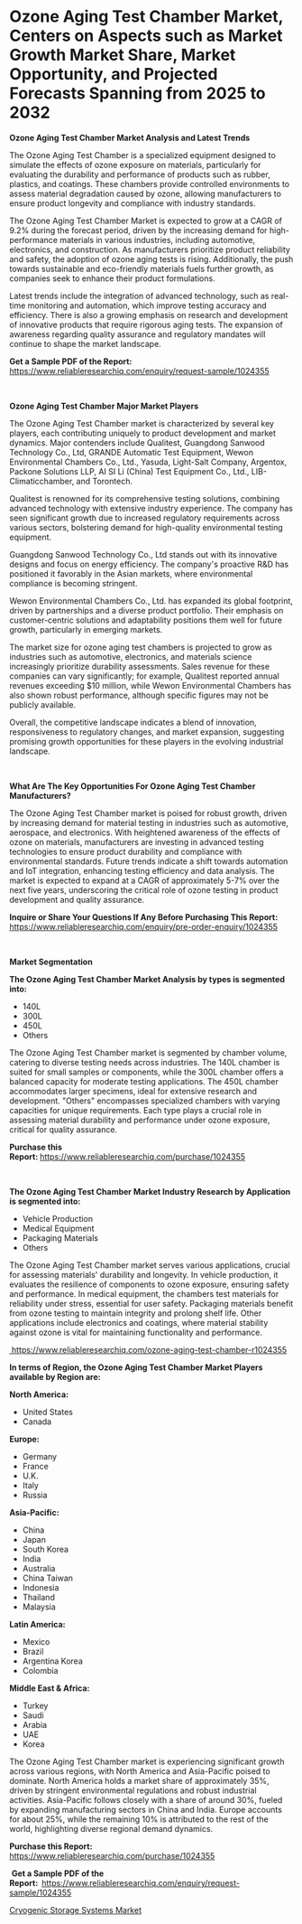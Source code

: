 <p><h1>Ozone Aging Test Chamber Market, Centers on Aspects such as Market Growth Market Share, Market Opportunity, and Projected Forecasts Spanning from 2025 to 2032</h1></p><p><strong>Ozone Aging Test Chamber Market Analysis and Latest Trends</strong></p>
<p><p>The Ozone Aging Test Chamber is a specialized equipment designed to simulate the effects of ozone exposure on materials, particularly for evaluating the durability and performance of products such as rubber, plastics, and coatings. These chambers provide controlled environments to assess material degradation caused by ozone, allowing manufacturers to ensure product longevity and compliance with industry standards.</p><p>The Ozone Aging Test Chamber Market is expected to grow at a CAGR of 9.2% during the forecast period, driven by the increasing demand for high-performance materials in various industries, including automotive, electronics, and construction. As manufacturers prioritize product reliability and safety, the adoption of ozone aging tests is rising. Additionally, the push towards sustainable and eco-friendly materials fuels further growth, as companies seek to enhance their product formulations.</p><p>Latest trends include the integration of advanced technology, such as real-time monitoring and automation, which improve testing accuracy and efficiency. There is also a growing emphasis on research and development of innovative products that require rigorous aging tests. The expansion of awareness regarding quality assurance and regulatory mandates will continue to shape the market landscape.</p></p>
<p><strong>Get a Sample PDF of the Report:&nbsp;</strong> <a href="https://www.reliableresearchiq.com/enquiry/request-sample/1024355?utm_campaign=1674&utm_medium=2&utm_source=Github&utm_content=ia&utm_term=05032025&utm_id=ozone-aging-test-chamber">https://www.reliableresearchiq.com/enquiry/request-sample/1024355</a></p>
<p>&nbsp;</p>
<p><strong>Ozone Aging Test Chamber Major Market Players</strong></p>
<p><p>The Ozone Aging Test Chamber market is characterized by several key players, each contributing uniquely to product development and market dynamics. Major contenders include Qualitest, Guangdong Sanwood Technology Co., Ltd, GRANDE Automatic Test Equipment, Wewon Environmental Chambers Co., Ltd., Yasuda, Light-Salt Company, Argentox, Packone Solutions LLP, AI SI Li (China) Test Equipment Co., Ltd., LIB-Climaticchamber, and Torontech.</p><p>Qualitest is renowned for its comprehensive testing solutions, combining advanced technology with extensive industry experience. The company has seen significant growth due to increased regulatory requirements across various sectors, bolstering demand for high-quality environmental testing equipment. </p><p>Guangdong Sanwood Technology Co., Ltd stands out with its innovative designs and focus on energy efficiency. The company's proactive R&D has positioned it favorably in the Asian markets, where environmental compliance is becoming stringent. </p><p>Wewon Environmental Chambers Co., Ltd. has expanded its global footprint, driven by partnerships and a diverse product portfolio. Their emphasis on customer-centric solutions and adaptability positions them well for future growth, particularly in emerging markets.</p><p>The market size for ozone aging test chambers is projected to grow as industries such as automotive, electronics, and materials science increasingly prioritize durability assessments. Sales revenue for these companies can vary significantly; for example, Qualitest reported annual revenues exceeding $10 million, while Wewon Environmental Chambers has also shown robust performance, although specific figures may not be publicly available.</p><p>Overall, the competitive landscape indicates a blend of innovation, responsiveness to regulatory changes, and market expansion, suggesting promising growth opportunities for these players in the evolving industrial landscape.</p></p>
<p>&nbsp;</p>
<p><strong>What Are The Key Opportunities For Ozone Aging Test Chamber Manufacturers?</strong></p>
<p><p>The Ozone Aging Test Chamber market is poised for robust growth, driven by increasing demand for material testing in industries such as automotive, aerospace, and electronics. With heightened awareness of the effects of ozone on materials, manufacturers are investing in advanced testing technologies to ensure product durability and compliance with environmental standards. Future trends indicate a shift towards automation and IoT integration, enhancing testing efficiency and data analysis. The market is expected to expand at a CAGR of approximately 5-7% over the next five years, underscoring the critical role of ozone testing in product development and quality assurance.</p></p>
<p><strong>Inquire or Share Your Questions If Any Before Purchasing This Report:</strong> <a href="https://www.reliableresearchiq.com/enquiry/pre-order-enquiry/1024355?utm_campaign=1674&utm_medium=2&utm_source=Github&utm_content=ia&utm_term=05032025&utm_id=ozone-aging-test-chamber">https://www.reliableresearchiq.com/enquiry/pre-order-enquiry/1024355</a></p>
<p>&nbsp;</p>
<p><strong>Market Segmentation</strong></p>
<p><strong>The Ozone Aging Test Chamber Market Analysis by types is segmented into:</strong></p>
<p><ul><li>140L</li><li>300L</li><li>450L</li><li>Others</li></ul></p>
<p><p>The Ozone Aging Test Chamber market is segmented by chamber volume, catering to diverse testing needs across industries. The 140L chamber is suited for small samples or components, while the 300L chamber offers a balanced capacity for moderate testing applications. The 450L chamber accommodates larger specimens, ideal for extensive research and development. "Others" encompasses specialized chambers with varying capacities for unique requirements. Each type plays a crucial role in assessing material durability and performance under ozone exposure, critical for quality assurance.</p></p>
<p><strong>Purchase this Report:&nbsp;</strong><a href="https://www.reliableresearchiq.com/purchase/1024355?utm_campaign=1674&utm_medium=2&utm_source=Github&utm_content=ia&utm_term=05032025&utm_id=ozone-aging-test-chamber">https://www.reliableresearchiq.com/purchase/1024355</a></p>
<p>&nbsp;</p>
<p><strong>The Ozone Aging Test Chamber Market Industry Research by Application is segmented into:</strong></p>
<p><ul><li>Vehicle Production</li><li>Medical Equipment</li><li>Packaging Materials</li><li>Others</li></ul></p>
<p><p>The Ozone Aging Test Chamber market serves various applications, crucial for assessing materials' durability and longevity. In vehicle production, it evaluates the resilience of components to ozone exposure, ensuring safety and performance. In medical equipment, the chambers test materials for reliability under stress, essential for user safety. Packaging materials benefit from ozone testing to maintain integrity and prolong shelf life. Other applications include electronics and coatings, where material stability against ozone is vital for maintaining functionality and performance.</p></p>
<p><a href="https://www.reliableresearchiq.com/ozone-aging-test-chamber-r1024355?utm_campaign=1674&utm_medium=2&utm_source=Github&utm_content=ia&utm_term=05032025&utm_id=ozone-aging-test-chamber">&nbsp;https://www.reliableresearchiq.com/ozone-aging-test-chamber-r1024355</a></p>
<p><strong>In terms of Region, the Ozone Aging Test Chamber Market Players available by Region are:</strong></p>
<p>
    <p> <strong> North America: </strong>
        <ul>
            <li>United States</li>
            <li>Canada</li>
        </ul>
        </p> 
    <p> <strong> Europe: </strong>
        <ul>
            <li>Germany</li>
            <li>France</li>
            <li>U.K.</li>
            <li>Italy</li>
            <li>Russia</li>
        </ul>
        </p> 
    <p> <strong> Asia-Pacific: </strong>
        <ul>
            <li>China</li>
            <li>Japan</li>
            <li>South Korea</li>
            <li>India</li>
            <li>Australia</li>
            <li>China Taiwan</li>
            <li>Indonesia</li>
            <li>Thailand</li>
            <li>Malaysia</li>
        </ul>
        </p> 
    <p> <strong> Latin America: </strong>
        <ul>
            <li>Mexico</li>
            <li>Brazil</li>
            <li>Argentina Korea</li>
            <li>Colombia</li>
        </ul>
        </p> 
    <p> <strong> Middle East & Africa: </strong>
        <ul>
            <li>Turkey</li>
            <li>Saudi</li>
            <li>Arabia</li>
            <li>UAE</li>
            <li>Korea</li>
        </ul>
    </p>
    </p>
<p><p>The Ozone Aging Test Chamber market is experiencing significant growth across various regions, with North America and Asia-Pacific poised to dominate. North America holds a market share of approximately 35%, driven by stringent environmental regulations and robust industrial activities. Asia-Pacific follows closely with a share of around 30%, fueled by expanding manufacturing sectors in China and India. Europe accounts for about 25%, while the remaining 10% is attributed to the rest of the world, highlighting diverse regional demand dynamics.</p></p>
<p><strong>Purchase this Report: </strong><a href="https://www.reliableresearchiq.com/purchase/1024355?utm_campaign=1674&utm_medium=2&utm_source=Github&utm_content=ia&utm_term=05032025&utm_id=ozone-aging-test-chamber">https://www.reliableresearchiq.com/purchase/1024355</a></p>
<p>&nbsp;<strong>Get a Sample PDF of the Report:&nbsp;&nbsp;</strong><a href="https://www.reliableresearchiq.com/enquiry/request-sample/1024355?utm_campaign=1674&utm_medium=2&utm_source=Github&utm_content=ia&utm_term=05032025&utm_id=ozone-aging-test-chamber">https://www.reliableresearchiq.com/enquiry/request-sample/1024355</a></p>
<p><strong></strong></p>
<p><p><a href="https://github.com/willjis/Market-Research-Report-List-1/blob/main/cryogenic-storage-systems-market.md?utm_campaign=1674&utm_medium=2&utm_source=Github&utm_content=ia&utm_term=05032025&utm_id=ozone-aging-test-chamber">Cryogenic Storage Systems Market</a></p></p>